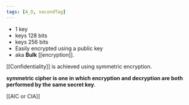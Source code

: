 ```yaml
---
tags: [A_D, secondTag]
---
```

- 1 key
- keys 128 bits 
- keys 256 bits 
- Easily encrypted using a public key
- aka **Bulk** [[encryption]]. 

[[Confidentiality]] is achieved using symmetric encryption.

**symmetric cipher is one in which encryption and decryption are both performed by the same secret key**.

[[AIC or CIA]]